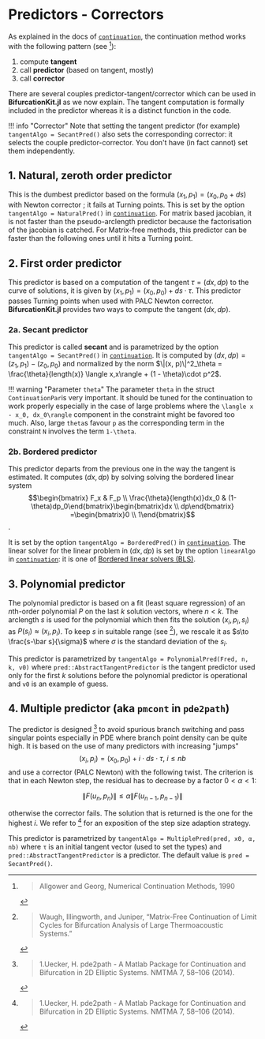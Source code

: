 # Predictors - Correctors

As explained in the docs of [`continuation`](@ref), the continuation method works with the following pattern (see [^Allgower1990]):

1. compute **tangent**
2. call **predictor** (based on tangent, mostly)
3. call **corrector**


[^Allgower1990]: > Allgower and Georg, Numerical Continuation Methods, 1990

There are several couples predictor-tangent/corrector which can be used in **BifurcationKit.jl** as we now explain. The tangent computation is formally included in the predictor whereas it is a distinct function in the code.

!!! info "Corrector"
    Note that setting the tangent predictor (for example) `tangentAlgo = SecantPred()` also sets the corresponding corrector: it selects the couple predictor-corrector. You don't have (in fact cannot) set them independently.

## 1. Natural, zeroth order predictor

This is the dumbest predictor based on the formula $(x_1,p_1) = (x_0, p_0 + ds)$ with Newton corrector ; it fails at Turning points. This is set by the option `tangentAlgo = NaturalPred()` in [`continuation`](@ref). For matrix based jacobian, it is not faster than the pseudo-arclength predictor because the factorisation of the jacobian is catched. For Matrix-free methods, this predictor can be faster than the following ones until it hits a Turning point.

## 2. First order predictor

This predictor is based on a computation of the tangent $\tau = (dx,dp)$ to the curve of solutions, it is given by $(x_1,p_1) = (x_0,p_0) + ds\cdot \tau$. This predictor passes Turning points when used with PALC Newton corrector.
**BifurcationKit.jl** provides two ways to compute the tangent $(dx, dp)$. 

### 2a. Secant predictor
This predictor is called **secant** and is parametrized by the option `tangentAlgo = SecantPred()` in [`continuation`](@ref).  It is computed by $(dx, dp) = (z_1, p_1) - (z_0, p_0)$ and normalized by the norm $\|(x, p)\|^2_\theta = \frac{\theta}{length(x)} \langle x,x\rangle + (1 - \theta)\cdot p^2$.

!!! warning "Parameter `theta`"
    The parameter `theta` in the struct `ContinuationPar`is very important. It should be tuned for the continuation to work properly especially in the case of large problems where the ``\langle x - x_0, dx_0\rangle`` component in the constraint might be favored too much. Also, large `theta`s favour `p` as the corresponding term in the constraint ``N`` involves the term ``1-\theta``.

### 2b. Bordered predictor
This predictor departs from the previous one in the way the tangent is estimated.
It computes $(dx, dp)$ by solving solving the bordered linear system $$\begin{bmatrix} F_x & F_p	\\ \frac{\theta}{length(x)}dx_0 & (1-\theta)dp_0\end{bmatrix}\begin{bmatrix}dx \\  dp\end{bmatrix} =\begin{bmatrix}0 \\ 1\end{bmatrix}$$.

It is set by the option `tangentAlgo = BorderedPred()` in [`continuation`](@ref). The linear solver for the linear problem in $(dx, dp)$ is set by the option `linearAlgo` in [`continuation`](@ref): it is one of [Bordered linear solvers (BLS)](@ref).

## 3. Polynomial predictor

The polynomial predictor is based on a fit (least square regression) of an $n$th-order polynomial $P$ on the last $k$ solution vectors, where $n < k$. The arclength $s$ is used for the polynomial which then fits the solution $(x_i,p_i,s_i)$ as $P(s_i)\approx (x_i,p_i)$. To keep $s$ in suitable range (see [^Waugh]), we rescale it as $s\to \frac{s-\bar s}{\sigma}$ where $\sigma$ is the standard deviation of the $s_i$.

This predictor is parametrized by `tangentAlgo = PolynomialPred(Fred, n, k, v0)` where `pred::AbstractTangentPredictor` is the tangent predictor used only for the first $k$ solutions before the polynomial predictor is operational and `v0` is an example of guess.

[^Waugh]: > Waugh, Illingworth, and Juniper, “Matrix-Free Continuation of Limit Cycles for Bifurcation Analysis of Large Thermoacoustic Systems.”

## 4. Multiple predictor (aka `pmcont` in `pde2path`)

The predictor is designed [^Uecker2014] to avoid spurious branch switching and pass singular points especially in PDE where branch point density can be quite high. It is based on the use of many predictors with increasing "jumps"
$$(x_i,p_i) = (x_0,p_0) + i\cdot ds\cdot \tau,\ i\leq nb$$
and use a corrector (PALC Newton) with the following twist. The criterion is that in each Newton step, the residual has to decrease by a factor $0<\alpha<1$:
 
$$\| F(u_n,p_n)\|\leq \alpha \| F(u_{n-1},p_{n-1}) \|$$

otherwise the corrector fails. The solution that is returned is the one for the highest $i$. We refer to [^Uecker2014] for an exposition of the step size adaption strategy.

This predictor is parametrized by `tangentAlgo = MultiplePred(pred, x0, α, nb)` where `τ` is an initial tangent vector (used to set the types) and `pred::AbstractTangentPredictor` is a predictor. The default value is `pred = SecantPred()`.

[^Uecker2014]: > 1.Uecker, H. pde2path - A Matlab Package for Continuation and Bifurcation in 2D Elliptic Systems. NMTMA 7, 58–106 (2014).
